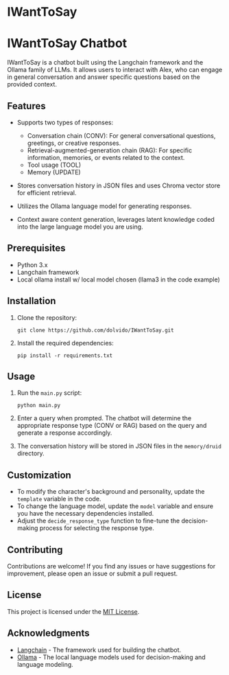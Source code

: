 # IWantToSay

# IWantToSay Chatbot

IWantToSay is a chatbot built using the Langchain framework and the Ollama family of LLMs. It allows users to interact with Alex, who can engage in general conversation and answer specific questions based on the provided context.

## Features

- Supports two types of responses:
  - Conversation chain (CONV): For general conversational questions, greetings, or creative responses.
  - Retrieval-augmented-generation chain (RAG): For specific information, memories, or events related to the context.
  - Tool usage (TOOL)
  - Memory (UPDATE)

- Stores conversation history in JSON files and uses Chroma vector store for efficient retrieval.
- Utilizes the Ollama language model for generating responses.
- Context aware content generation, leverages latent knowledge coded into the large language model you are using.

## Prerequisites

- Python 3.x
- Langchain framework
- Local ollama install w/ local model chosen (llama3 in the code example)

## Installation

1. Clone the repository:
   ```
   git clone https://github.com/dolvido/IWantToSay.git
   ```

2. Install the required dependencies:
   ```
   pip install -r requirements.txt
   ```

## Usage

1. Run the `main.py` script:
   ```
   python main.py
   ```

2. Enter a query when prompted. The chatbot will determine the appropriate response type (CONV or RAG) based on the query and generate a response accordingly.

3. The conversation history will be stored in JSON files in the `memory/druid` directory.

## Customization

- To modify the character's background and personality, update the `template` variable in the code.
- To change the language model, update the `model` variable and ensure you have the necessary dependencies installed.
- Adjust the `decide_response_type` function to fine-tune the decision-making process for selecting the response type.

## Contributing

Contributions are welcome! If you find any issues or have suggestions for improvement, please open an issue or submit a pull request.

## License

This project is licensed under the [MIT License](LICENSE).

## Acknowledgments

- [Langchain](https://github.com/hwchase17/langchain) - The framework used for building the chatbot.
- [Ollama](https://www.ollama.com/) - The local language models used for decision-making and language modeling.

